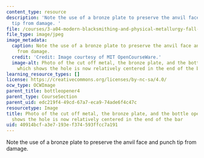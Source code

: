 ```yaml
---
content_type: resource
description: 'Note the use of a bronze plate to preserve the anvil face and punch
  tip from damage. '
file: /courses/3-a04-modern-blacksmithing-and-physical-metallurgy-fall-2008/40914bcfa3e7193ef374593ffcc7a191_080.jpg
file_type: image/jpeg
image_metadata:
  caption: Note the use of a bronze plate to preserve the anvil face and punch tip
    from damage.
  credit: 'Credit: Image courtesy of MIT OpenCourseWare.'
  image-alt: Photo of the cut off metal, the bronze plate, and the bottle opener,
    which shows the hole is now relatively centered in the end of the bar.
learning_resource_types: []
license: https://creativecommons.org/licenses/by-nc-sa/4.0/
ocw_type: OCWImage
parent_title: bottleopener4
parent_type: CourseSection
parent_uid: edc219f4-49cd-67a7-eca9-74ade6f4c47c
resourcetype: Image
title: Photo of the cut off metal, the bronze plate, and the bottle opener, which
  shows the hole is now relatively centered in the end of the bar
uid: 40914bcf-a3e7-193e-f374-593ffcc7a191
---
```

Note the use of a bronze plate to preserve the anvil face and punch tip from damage. 
